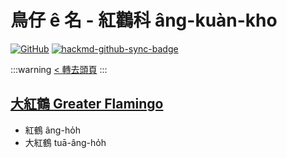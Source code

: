 # 鳥仔 ê 名 - 紅鸛科 âng-kuàn-kho

[![GitHub](https://img.shields.io/badge/GitHub-black?logo=github)](https://github.com/siansiansu/tsiau-a-e-mia)
[![hackmd-github-sync-badge](https://hackmd.io/UgLKDouVRgmEiHmc6-HAOA/badge)](https://hackmd.io/UgLKDouVRgmEiHmc6-HAOA)

:::warning
[< 轉去頭頁](https://hackmd.io/@siansiansu/Hy4VzNvha)
:::

## [大紅鶴 Greater Flamingo](https://ebird.org/species/grefla3)

- 紅鶴 âng-ho̍h
- 大紅鶴 tuā-âng-ho̍h
